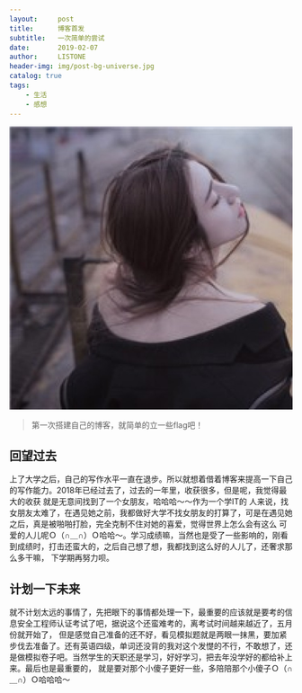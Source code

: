 ```yaml
---
layout:     post
title:      博客首发
subtitle:   一次简单的尝试
date:       2019-02-07
author:     LISTONE
header-img: img/post-bg-universe.jpg
catalog: true
tags:
    - 生活
    - 感想
---
```


![Alt text](./img/22.jpg)

> 第一次搭建自己的博客，就简单的立一些flag吧！

## 回望过去
上了大学之后，自己的写作水平一直在退步。所以就想着借着博客来提高一下自己的写作能力。2018年已经过去了，过去的一年里，收获很多，但是呢，我觉得最大的收获
就是无意间找到了一个女朋友，哈哈哈～～作为一个学IT的
人来说，找女朋友太难了，在遇见她之前，我都做好大学不找女朋友的打算了，可是在遇见她之后，真是被啪啪打脸，完全克制不住对她的喜爱，觉得世界上怎么会有这么
可爱的人儿呢Ｏ（∩＿∩）Ｏ哈哈～。学习成绩嘛，当然也是受了一些影响的，刚看到成绩时，打击还蛮大的，之后自己想了想，我都找到这么好的人儿了，还奢求那么多干嘛，
下学期再努力呗。

## 计划一下未来
就不计划太远的事情了，先把眼下的事情都处理一下，最重要的应该就是要考的信息安全工程师认证考试了吧，据说这个还蛮难考的，离考试时间越来越近了，五月份就开始了，
但是感觉自己准备的还不好，看见模拟题就是两眼一抹黑，要加紧步伐去准备了。还有英语四级，单词还没背的我对这个发憷的不行，不敢想了，还是做模拟卷子吧。当然学生的天职还是学习，好好学习，把去年没学好的都给补上来。最后也是最重要的，
就是要对那个小傻子更好一些，多陪陪那个小傻子Ｏ（∩＿∩）Ｏ哈哈哈～

